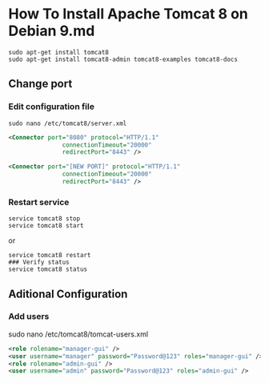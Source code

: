 # How To Install Apache Tomcat 8 on Debian 9.md

```Shell
sudo apt-get install tomcat8
sudo apt-get install tomcat8-admin tomcat8-examples tomcat8-docs
```

## Change port

### Edit configuration file 

```Shell
sudo nano /etc/tomcat8/server.xml
```

```XML
<Connector port="8080" protocol="HTTP/1.1"
               connectionTimeout="20000"
               redirectPort="8443" />
```

```XML
<Connector port="[NEW PORT]" protocol="HTTP/1.1"
               connectionTimeout="20000"
               redirectPort="8443" />
```

### Restart service

```Shell
service tomcat8 stop
service tomcat8 start
```

or

```Shell
service tomcat8 restart
### Verify status
service tomcat8 status
```

## Aditional Configuration
### Add users

sudo nano /etc/tomcat8/tomcat-users.xml

```XML
<role rolename="manager-gui" />
<user username="manager" password="Password@123" roles="manager-gui" />
<role rolename="admin-gui" />
<user username="admin" password="Password@123" roles="admin-gui" />
```
